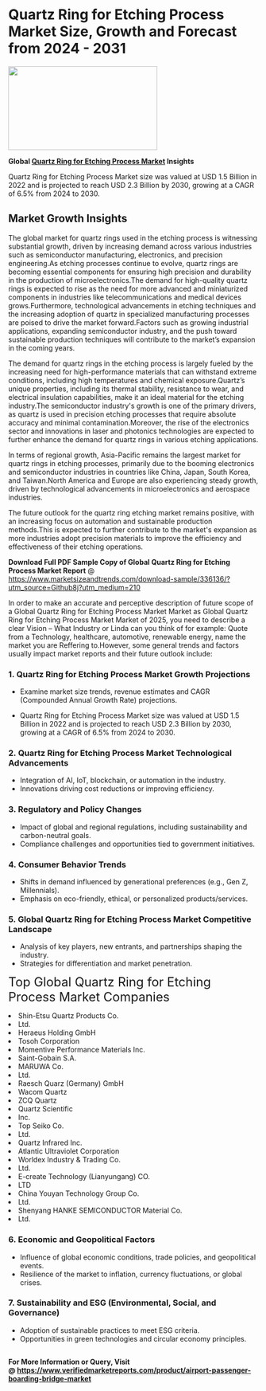 <H1>Quartz Ring for Etching Process Market Size, Growth and Forecast from 2024 - 2031</H1><img class="aligncenter size-medium wp-image-584254" src="https://thirdeyenews.in/wp-content/uploads/2024/09/Global-Market-Research-300x168.jpeg" alt="" width="300" height="168" /><p><strong>Global&nbsp;<a href="https://www.marketsizeandtrends.com/download-sample/336136/?utm_source=Github8j?utm_medium=210">Quartz Ring for Etching Process Market</a> Insights</strong></p><p>Quartz Ring for Etching Process Market size was valued at USD 1.5 Billion in 2022 and is projected to reach USD 2.3 Billion by 2030, growing at a CAGR of 6.5% from 2024 to 2030.</p><p><h2>Market Growth Insights</h2> <p>The global market for quartz rings used in the etching process is witnessing substantial growth, driven by increasing demand across various industries such as semiconductor manufacturing, electronics, and precision engineering.As etching processes continue to evolve, quartz rings are becoming essential components for ensuring high precision and durability in the production of microelectronics.The demand for high-quality quartz rings is expected to rise as the need for more advanced and miniaturized components in industries like telecommunications and medical devices grows.Furthermore, technological advancements in etching techniques and the increasing adoption of quartz in specialized manufacturing processes are poised to drive the market forward.Factors such as growing industrial applications, expanding semiconductor industry, and the push toward sustainable production techniques will contribute to the market’s expansion in the coming years.</p> <p>The demand for quartz rings in the etching process is largely fueled by the increasing need for high-performance materials that can withstand extreme conditions, including high temperatures and chemical exposure.Quartz’s unique properties, including its thermal stability, resistance to wear, and electrical insulation capabilities, make it an ideal material for the etching industry.The semiconductor industry's growth is one of the primary drivers, as quartz is used in precision etching processes that require absolute accuracy and minimal contamination.Moreover, the rise of the electronics sector and innovations in laser and photonics technologies are expected to further enhance the demand for quartz rings in various etching applications.</p> <p>In terms of regional growth, Asia-Pacific remains the largest market for quartz rings in etching processes, primarily due to the booming electronics and semiconductor industries in countries like China, Japan, South Korea, and Taiwan.North America and Europe are also experiencing steady growth, driven by technological advancements in microelectronics and aerospace industries.</p> <p>The future outlook for the quartz ring etching market remains positive, with an increasing focus on automation and sustainable production methods.This is expected to further contribute to the market's expansion as more industries adopt precision materials to improve the efficiency and effectiveness of their etching operations.</p> <p><span class=""><strong>Download Full PDF Sample Copy of Global Quartz Ring for Etching Process Market Report</strong> @ <a href="https://www.marketsizeandtrends.com/download-sample/336136/?utm_source=Github8j?utm_medium=210" target="_blank">https://www.marketsizeandtrends.com/download-sample/336136/?utm_source=Github8j?utm_medium=210</a></span></p><p>In order to make an accurate and perceptive description of future scope of a Global&nbsp;Quartz Ring for Etching Process Market Market as Global&nbsp;Quartz Ring for Etching Process Market Market of 2025, you need to describe a clear Vision &ndash; What Industry or Linda can you think of for example: Quote from a Technology, healthcare, automotive, renewable energy, name the market you are Reffering to.However, some general trends and factors usually impact market reports and their future outlook include:</p><h3>1.&nbsp;<strong>Quartz Ring for Etching Process Market Growth Projections</strong></h3><ul><li>Examine market size trends, revenue estimates and CAGR (Compounded Annual Growth Rate) projections.</li><li><p>Quartz Ring for Etching Process Market size was valued at USD 1.5 Billion in 2022 and is projected to reach USD 2.3 Billion by 2030, growing at a CAGR of 6.5% from 2024 to 2030.</p></li></ul><h3>2.&nbsp;<strong>Quartz Ring for Etching Process Market Technological Advancements</strong></h3><ul><li>Integration of AI, IoT, blockchain, or automation in the industry.</li><li>Innovations driving cost reductions or improving efficiency.</li></ul><h3>3.&nbsp;<strong>Regulatory and Policy Changes</strong></h3><ul><li>Impact of global and regional regulations, including sustainability and carbon-neutral goals.</li><li>Compliance challenges and opportunities tied to government initiatives.</li></ul><h3>4.&nbsp;<strong>Consumer Behavior Trends</strong></h3><ul><li>Shifts in demand influenced by generational preferences (e.g., Gen Z, Millennials).</li><li>Emphasis on eco-friendly, ethical, or personalized products/services.</li></ul><h3>5.&nbsp;<strong>Global Quartz Ring for Etching Process Market Competitive Landscape</strong></h3><ul><li>Analysis of key players, new entrants, and partnerships shaping the industry.</li><li>Strategies for differentiation and market penetration.</li></ul><p data-pm-slice="1 1 []"><span style="color: inherit; font-family: inherit; font-size: 25px;">Top Global Quartz Ring for Etching Process Market Companies</span></p><div class="" data-test-id=""><p><li>Shin-Etsu Quartz Products Co.</li><li> Ltd.</li><li> Heraeus Holding GmbH</li><li> Tosoh Corporation</li><li> Momentive Performance Materials Inc.</li><li> Saint-Gobain S.A.</li><li> MARUWA Co.</li><li> Ltd.</li><li> Raesch Quarz (Germany) GmbH</li><li> Wacom Quartz</li><li> ZCQ Quartz</li><li> Quartz Scientific</li><li> Inc.</li><li> Top Seiko Co.</li><li> Ltd.</li><li> Quartz Infrared Inc.</li><li> Atlantic Ultraviolet Corporation</li><li> Worldex Industry & Trading Co.</li><li> Ltd.</li><li> E-create Technology (Lianyungang) CO.</li><li> LTD</li><li> China Youyan Technology Group Co.</li><li> Ltd.</li><li> Shenyang HANKE SEMICONDUCTOR Material Co.</li><li> Ltd.</li></p></div><h3>6.&nbsp;<strong>Economic and Geopolitical Factors</strong></h3><ul><li>Influence of global economic conditions, trade policies, and geopolitical events.</li><li>Resilience of the market to inflation, currency fluctuations, or global crises.</li></ul><h3>7.&nbsp;<strong>Sustainability and ESG (Environmental, Social, and Governance)</strong></h3><ul><li>Adoption of sustainable practices to meet ESG criteria.</li><li>Opportunities in green technologies and circular economy principles.</li></ul><h2><strong style="font-size: 14px;">For More Information or Query, Visit @&nbsp;</strong><a style="background-color: #ffffff; font-size: 14px;" href="https://www.marketsizeandtrends.com/report/quartz-ring-for-etching-process-market/" target="_blank">https://www.verifiedmarketreports.com/product/airport-passenger-boarding-bridge-market</a></h2>